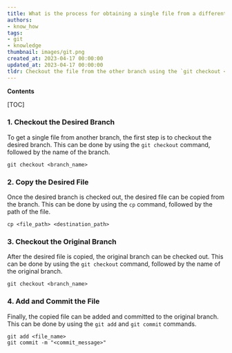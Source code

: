 ```yaml
---
title: What is the process for obtaining a single file from a different branch?
authors:
- know_how
tags:
- git
- knowledge
thumbnail: images/git.png
created_at: 2023-04-17 00:00:00
updated_at: 2023-04-17 00:00:00
tldr: Checkout the file from the other branch using the `git checkout <branch> <file>` command.
---
```


**Contents**

[TOC]

### 1. Checkout the Desired Branch 

To get a single file from another branch, the first step is to checkout the desired branch. This can be done by using the `git checkout` command, followed by the name of the branch. 

```
git checkout <branch_name>
```

### 2. Copy the Desired File 

Once the desired branch is checked out, the desired file can be copied from the branch. This can be done by using the `cp` command, followed by the path of the file. 

```
cp <file_path> <destination_path>
```

### 3. Checkout the Original Branch 

After the desired file is copied, the original branch can be checked out. This can be done by using the `git checkout` command, followed by the name of the original branch. 

```
git checkout <branch_name>
```

### 4. Add and Commit the File 

Finally, the copied file can be added and committed to the original branch. This can be done by using the `git add` and `git commit` commands. 

```
git add <file_name>
git commit -m "<commit_message>"
```

